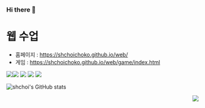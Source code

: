 ### Hi there 👋

# 웹 수업
- 홈페이지 : https://shchoichoko.github.io/web/
- 게임 : https://shchoichoko.github.io/web/game/index.html

<img src="https://img.shields.io/badge/-JAVA-blueviolet"/><img src="https://img.shields.io/badge/-C%20%EC%96%B8%EC%96%B4-lightgrey"/>
<img src="https://img.shields.io/badge/-LINUX-critical"/>
<img src="https://img.shields.io/badge/-Github-informational"/>
<img src="https://img.shields.io/badge/-HTML-brightgreen"/>

![shchoi's GitHub stats](https://github-readme-stats.vercel.app/api?username=shchoichoko&show_icons=true&theme=dark)  

<img align='right' src="http://mazassumnida.wtf/api/v2/generate_badge?boj=shchoi">
